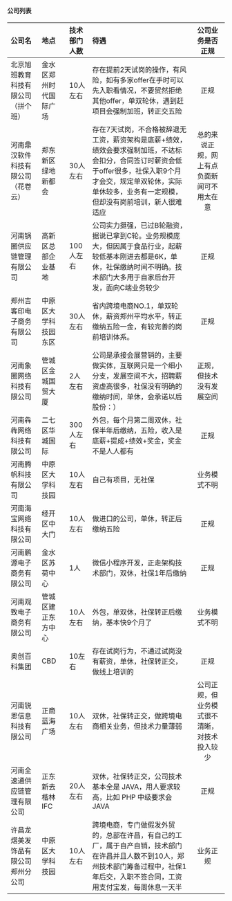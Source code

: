 #### 公司列表

| 公司名                             | 地点                   | 技术部门人数 | 待遇                                                         |               公司业务是否正规               |
| :--------------------------------- | :--------------------- | :----------- | :----------------------------------------------------------- | :------------------------------------------: |
| 北京旭班教育科技有限公司（拼个班） | 金水区郑州时代国际广场 | 10人左右     | 存在提前2天试岗的操作，有风险，如有多家offer在手时可以先入职看情况，不要贸然拒绝其他offer，单双轮休，遇到赶项目会强制加班，转正交五险 |                     正规                     |
| 河南鼎汉软件科技有限公司（花卷云） | 郑东新区绿地新都会     | 30人左右     | 存在7天试岗，不合格被辞退无工资，薪资架构是底薪+绩效，绩效会要求强制加班，不达标会扣分，合同签订时薪资会低于offer很多，社保入职9个月才会交，规定单双轮休，实际单休较多，业务有一定规模，但却没有岗前培训，新人很难适应 |  总的来说正规，网上有点负面新闻可不用太在意  |
| 河南锅圈供应链管理有限公司         | 高新区总部企业基地     | 100人左右    | 公司实力挺强，已过B轮融资，据说已拿到C轮。业务规模庞大，但因属于食品行业，起薪较低基本刚进去都是6K，单休，社保缴纳时间不明确。技术部门大多用于自家后台开发，面向C端业务较少 |                     正规                     |
| 郑州吉客印电子商务有限公司         | 中原区大学科技园东区   | 30人左右     | 省内跨境电商NO.1，单双轮休，薪资郑州平均水平，转正缴纳五险一金，有较完善的岗前培训体系。 |                     正规                     |
| 河南象圈网络科技有限公司           | 管城区金城国贸大厦     | 2人左右      | 公司是承接会展营销的，主要做实体，互联网只是一个细小分支，发展空间不大，招聘薪资虚高很多，社保没有明确的缴纳时间，单休，会承诺以后股份：） |           正规，但技术没有发展空间           |
| 河南犇犇网络科技有限公司           | 二七区华城国际         | 300人左右    | 外包，每个月第二周双休，社保半年后缴纳，五险，收入是底薪+提成+绩效+奖金，奖金不是人人都有 |                     正规                     |
| 河南腾帆科技有限公司               | 中原区大学科技园       | 10人左右     | 自己有项目，无社保                                           |                 业务模式不明                 |
| 河南海宝网络科技有限公司           | 经开区中大门           | 10人左右     | 做进口的公司，单休，转正后缴纳五险                           |                     正规                     |
| 河南鹏源电子商务有限公司           | 金水区苏荷中心         | 1人          | 微信小程序开发，正走架构技术部门，双休，社保1年后缴纳        |                     正规                     |
| 河南观致电子商务有限公司           | 管城区建正东方中心     | 10人左右     | 外包，单双休，社保转正后缴纳，基本快9个月了                  |                 业务模式不明                 |
| 奥创百科集团                       | CBD                    | 10左右       | 存在试岗行为，不通过试岗没有薪资，单休，社保转正交，做线上培训的 |                     正规                     |
| 河南锐恩信息科技有限公司           | 正商蓝海广场           | 10人左右     | 双休，社保转正交，做跨境电商相关业务，但技术力量薄弱         | 公司正规，但业务模式很不清晰，对技术投入较少 |
| 河南全速通供应链管理有限公司       | 正东新去楷林IFC        | 20人左右     | 双休，社保转正交，公司技术基本全是 JAVA，用人要求较高，比如 PHP 中级要求会 JAVA |                     正规                     |
| 许昌龙熠美发饰品有限公司郑州分公司 | 中原区大学科技园       | 10人左右     | 跨境电商，专门做假发外贸的，总部在许昌，有自己的工厂，属于自产自销，技术部门在许昌并且人数不到10人，郑州技术部门筹备过程中，社保1年后交，入职不签合同，工资用支付宝发，每周休息一天半 |                   业务正规                   |
